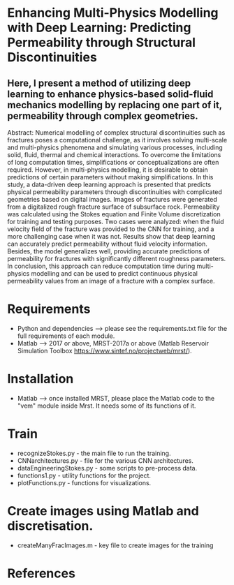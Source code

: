 # Enhancing Multi-Physics Modelling with Deep Learning: Predicting Permeability through Structural Discontinuities 
## Here, I present a method of utilizing deep learning to enhance physics-based solid-fluid mechanics modelling by replacing one part of it, permeability through complex geometries. 

Abstract:
Numerical modelling of complex structural discontinuities such as fractures poses a computational challenge, as it involves solving multi-scale and multi-physics phenomena and simulating various processes, including solid, fluid, thermal and chemical interactions. To overcome the limitations of long computation times, simplifications or conceptualizations are often required. However, in multi-physics modelling, it is desirable to obtain predictions of certain parameters without making simplifications. In this study, a data-driven deep learning approach is presented that predicts physical permeability parameters through discontinuities with complicated geometries based on digital images. Images of fractures were generated from a digitalized rough fracture surface of subsurface rock. Permeability was calculated using the Stokes equation and Finite Volume discretization for training and testing purposes. Two cases were analyzed: when the fluid velocity field of the fracture was provided to the CNN for training, and a more challenging case when it was not. Results show that deep learning can accurately predict permeability without fluid velocity information. Besides, the model generalizes well, providing accurate predictions of permeability for fractures with significantly different roughness parameters. In conclusion, this approach can reduce computation time during multi-physics modelling and can be used to predict continuous physical permeability values from an image of a fracture with a complex surface. 

# Requirements

- Python and dependencies --> please see the requirements.txt file for the full requirements of each module. 
- Matlab --> 2017 or above, MRST-2017a or above (Matlab Reservoir Simulation Toolbox https://www.sintef.no/projectweb/mrst/). 


# Installation 

- Matlab --> once installed MRST, please place the Matlab code to the "vem" module inside Mrst. It needs some of its functions of it. 


# Train
- recognizeStokes.py - the main file to run the training. 
- CNNarchitectures.py - file for the various CNN architectures. 
- dataEngineeringStokes.py - some scripts to pre-process data.
- functions1.py - utility functions for the project. 
- plotFunctions.py - functions for visualizations. 


# Create images using Matlab and discretisation. 
- createManyFracImages.m - key file to create images for the training
# References
